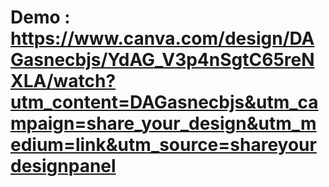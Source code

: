 # Demo : https://www.canva.com/design/DAGasnecbjs/YdAG_V3p4nSgtC65reNXLA/watch?utm_content=DAGasnecbjs&utm_campaign=share_your_design&utm_medium=link&utm_source=shareyourdesignpanel
